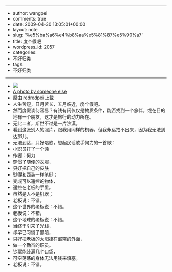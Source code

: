 - --
- author: wangpei
- comments: true
- date: 2009-04-30 13:05:01+00:00
- layout: note
- slug: '%e5%ba%a6%e4%b8%aa%e5%81%87%e5%90%a7'
- title: 度个假吧
- wordpress_id: 2057
- categories:
- 不好归类
- tags:
- 不好归类
- --
- [![](http://farm4.static.flickr.com/3547/3487884045_b8b129c419_m.jpg)](http://www.flickr.com/photos/lookoo/3487884045/)
- [A photo by someone else](http://www.flickr.com/photos/lookoo/3487884045/)
- 原由 [redredpei](http://www.flickr.com/people/lookoo/) 上載
- 人生苦短，日月苦长，五月临近，度个假吧。  
- 然而度假谈何容易？有钱有闲仅仅是物质条件，能否找到一个旅伴，或在目的地有一个朋友，这才是旅行的动力所在。  
- 无此二者，斯世不过是一片沙漠。  
- 看到这张别人的照片，跟我用同样的机器，但我永远拍不出来，因为我无法到达那儿。  
- 无法到达，只好唱歌，想起民谣歌手何力的一首歌：  
- 小职员打了一个盹  
- 作者：何力  
- 穿惯了随便的衣服，  
- 只好把自己的皮肤  
- 熨得和西装一样笔挺；  
- 变成可以遥控的物体，  
- 遥控在老板的手里。  
- 虽然是人不是机器；  
- 老板说：不错。  
- 这个世界的老板说：不错。  
- 老板说：不错，  
- 这个地球的老板说：不错。  
- 当终于引来了光线，  
- 却早已习惯了黑暗，  
- 只好把老板的太阳挂在窗帘的外面，  
- 做一个勤奋的职员。  
- 钞票能装满几个口袋，  
- 可空荡荡的身体无法用钱来填塞。  
- 老板说：不错。
